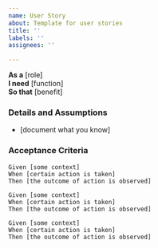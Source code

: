 ```yaml
---
name: User Story
about: Template for user stories
title: ''
labels: ''
assignees: ''

---
```


**As a** [role]  
 **I need** [function]  
 **So that** [benefit]  
   
 ### Details and Assumptions
 * [document what you know]
   
 ### Acceptance Criteria  
   
 ```
 Given [some context]
 When [certain action is taken]
 Then [the outcome of action is observed]
 ```

 ```
 Given [some context]
 When [certain action is taken]
 Then [the outcome of action is observed]
 ```

 ```
 Given [some context]
 When [certain action is taken]
 Then [the outcome of action is observed]
 ```
